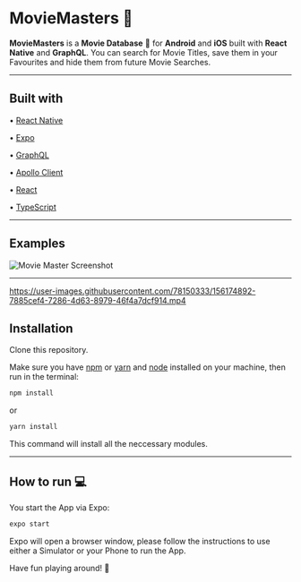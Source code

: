 # MovieMasters :movie_camera:

**MovieMasters** is a **Movie Database** :file_folder: for **Android** and **iOS** built with **React Native** and **GraphQL**. 
You can search for Movie Titles, save them in your Favourites and hide them from future Movie Searches.

---

## Built with

• [React Native](https://reactnative.dev/)

• [Expo](https://expressjs.com/)

• [GraphQL](https://graphql.org/)

• [Apollo Client](https://www.apollographql.com/docs/react/)

• [React](https://reactjs.org/)

• [TypeScript](https://www.typescriptlang.org/)

---

## Examples

![Movie Master Screenshot](https://www.lukaskreibig.com/wp-content/uploads/6.png)

---

https://user-images.githubusercontent.com/78150333/156174892-7885cef4-7286-4d63-8979-46f4a7dcf914.mp4

## Installation

Clone this repository.

Make sure you have [npm](https://www.npmjs.com/) or [yarn](https://yarnpkg.com/) and [node](https://nodejs.org/en/) installed on your machine, then run in the terminal:

```bash
npm install
```

or

```bash
yarn install
```

This command will install all the neccessary modules.

---

## How to run :computer:

You start the App via Expo:

```bash
expo start
```

Expo will open a browser window, please follow the instructions to use either a Simulator or your Phone to run the App.

Have fun playing around! :movie_camera:
